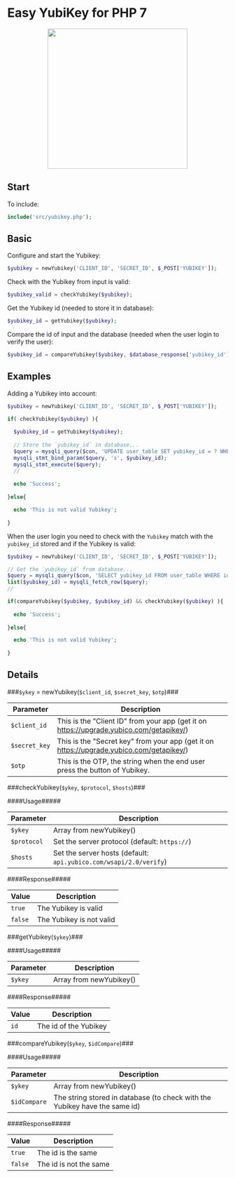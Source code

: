 # Easy YubiKey for PHP 7

<p align="center">
<img src="http://i.imgur.com/BMQY78Z.png" width="320">
</p>

Start
-----

To include:

```php
include('src/yubikey.php');
```

Basic
-----

Configure and start the Yubikey:

```php
$yubikey = newYubikey('CLIENT_ID', 'SECRET_ID', $_POST['YUBIKEY']);
```

Check with the Yubikey from input is valid:

```php
$yubikey_valid = checkYubikey($yubikey);
```

Get the Yubikey id (needed to store it in database):

```php
$yubikey_id = getYubikey($yubikey);
```

Compare the id of input and the database (needed when the user login to verify the user):

```php
$yubikey_id = compareYubikey($yubikey, $database_response['yubikey_id']);
```

Examples
-----

Adding a Yubikey into account:

```php
$yubikey = newYubikey('CLIENT_ID', 'SECRET_ID', $_POST['YUBIKEY']);

if( checkYubikey($yubikey) ){
  
  $yubikey_id = getYubikey($yubikey);
  
  // Store the `yubikey_id` in database...
  $query = mysqli_query($con, 'UPDATE user_table SET yubikey_id = ? WHERE id = 1');
  mysqli_stmt_bind_param($query, 's', $yubikey_id);
  mysqli_stmt_execute($query);
  // 
  
  echo 'Success';
  
}else{

  echo 'This is not valid Yubikey';
  
}

```

When the user login you need to check with the `Yubikey` match with the `yubikey_id` stored and if the Yubikey is valid:

```php
$yubikey = newYubikey('CLIENT_ID', 'SECRET_ID', $_POST['YUBIKEY']);

// Get the `yubikey_id` from database...
$query = mysqli_query($con, 'SELECT yubikey_id FROM user_table WHERE id = 1');
list($yubikey_id) = mysqli_fetch_row($query);
//

if(compareYubikey($yubikey, $yubikey_id) && checkYubikey($yubikey) ){
  
  echo 'Success';
  
}else{

  echo 'This is not valid Yubikey';
  
}

```



Details
-----


###`$ykey` = newYubikey(`$client_id`, `$secret_key`, `$otp`)###

| Parameter      | Description                                          |   
| ----------- | ------------------------------------------------------- | 
| `$client_id` | This is the "Client ID" from your app (get it on https://upgrade.yubico.com/getapikey/)
| `$secret_key`  | This is the "Secret key" from your app (get it on https://upgrade.yubico.com/getapikey/) 
| `$otp`   | This is the OTP, the string when the end user press the button of Yubikey.                     

###checkYubikey(`$ykey`, `$protocol`, `$hosts`)###

####Usage#####

| Parameter      | Description                                            
| ----------- | ------------------------------------------------------- |
| `$ykey` | Array from newYubikey() |
| `$protocol` | Set the server protocol (default: `https://`) |
| `$hosts` | Set the server hosts (default: `api.yubico.com/wsapi/2.0/verify`) |

####Response#####

| Value      | Description                                            
| ----------- | ------------------------------------------------------- |
| `true` | The Yubikey is valid |
| `false` | The Yubikey is not valid |

###getYubikey(`$ykey`)###

####Usage#####

| Parameter      | Description                                            
| ----------- | ------------------------------------------------------- |
| `$ykey` | Array from newYubikey() |

####Response#####

| Value      | Description                                            
| ----------- | ------------------------------------------------------- |
| `id` | The id of the Yubikey |


###compareYubikey(`$ykey`, `$idCompare`)###

####Usage#####

| Parameter      | Description                                            
| ----------- | ------------------------------------------------------- |
| `$ykey` | Array from newYubikey() |
| `$idCompare` | The string stored in database (to check with the Yubikey have the same id) |

####Response#####

| Value      | Description                                            
| ----------- | ------------------------------------------------------- |
| `true` | The id is the same |
| `false` | The id is not the same |





